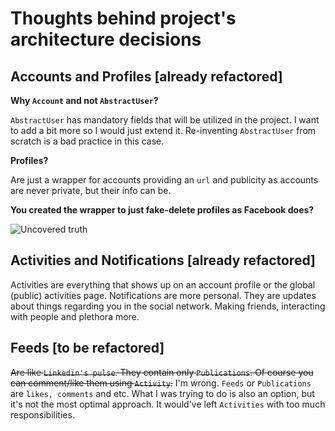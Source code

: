 # Thoughts behind project's architecture decisions


## **Accounts and Profiles** [already refactored]

**Why `Account` and not `AbstractUser`?**

`AbstractUser` has mandatory fields that will be utilized in the project.
I want to add a bit more so I would just extend it. Re-inventing `AbstractUser` from scratch is a bad practice in this case.

**Profiles?**

Are just a wrapper for accounts providing an `url` and publicity as accounts are never private, but their info can be.

**You created the wrapper to just fake-delete profiles as Facebook does?**

![Uncovered truth](http://www.court-records.net/animation/atmey-damage.gif "Uncovered truth")



## **Activities and Notifications** [already refactored]

Activities are everything that shows up on an account profile or the global (public) activities page.
Notifications are more personal. They are updates about things regarding you in the social network. Making friends, interacting with people and plethora more.



## **Feeds** [to be refactored]

~~Are like `Linkedin's pulse`. They contain only `Publications`. Of course you can comment/like them using `Activity`.~~
I'm wrong. `Feeds` or `Publications` are `likes, comments` and etc. What I was trying to do is also an option, but
it's not the most optimal approach. It would've left `Activities` with too much responsibilities.
